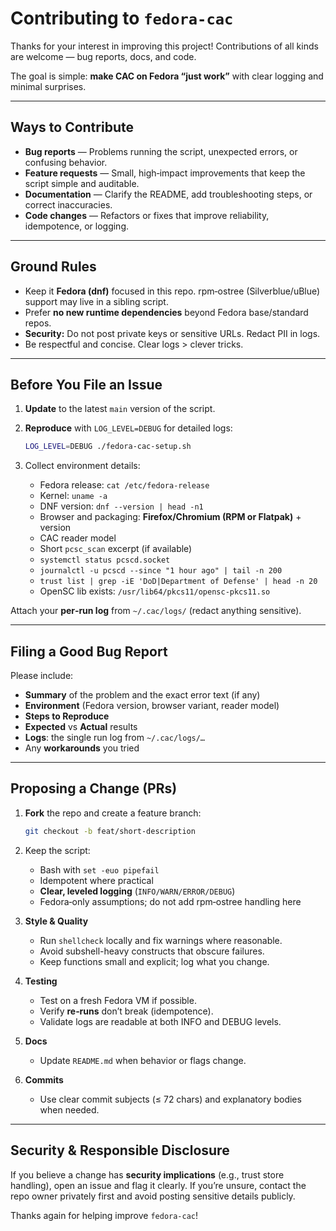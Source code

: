 # Contributing to `fedora-cac`

Thanks for your interest in improving this project! Contributions of all kinds are welcome — bug reports, docs, and code.

The goal is simple: **make CAC on Fedora “just work”** with clear logging and minimal surprises.

---

## Ways to Contribute

- **Bug reports** — Problems running the script, unexpected errors, or confusing behavior.
- **Feature requests** — Small, high‑impact improvements that keep the script simple and auditable.
- **Documentation** — Clarify the README, add troubleshooting steps, or correct inaccuracies.
- **Code changes** — Refactors or fixes that improve reliability, idempotence, or logging.

---

## Ground Rules

- Keep it **Fedora (dnf)** focused in this repo. rpm‑ostree (Silverblue/uBlue) support may live in a sibling script.
- Prefer **no new runtime dependencies** beyond Fedora base/standard repos.
- **Security:** Do not post private keys or sensitive URLs. Redact PII in logs.
- Be respectful and concise. Clear logs > clever tricks.

---

## Before You File an Issue

1. **Update** to the latest `main` version of the script.

2. **Reproduce** with `LOG_LEVEL=DEBUG` for detailed logs:
   
   ```bash
   LOG_LEVEL=DEBUG ./fedora-cac-setup.sh
   ```

3. Collect environment details:
   
   - Fedora release: `cat /etc/fedora-release`
   - Kernel: `uname -a`
   - DNF version: `dnf --version | head -n1`
   - Browser and packaging: **Firefox/Chromium (RPM or Flatpak)** + version
   - CAC reader model
   - Short `pcsc_scan` excerpt (if available)
   - `systemctl status pcscd.socket`
   - `journalctl -u pcscd --since "1 hour ago" | tail -n 200`
   - `trust list | grep -iE 'DoD|Department of Defense' | head -n 20`
   - OpenSC lib exists: `/usr/lib64/pkcs11/opensc-pkcs11.so`

Attach your **per‑run log** from `~/.cac/logs/` (redact anything sensitive).

---

## Filing a Good Bug Report

Please include:

- **Summary** of the problem and the exact error text (if any)
- **Environment** (Fedora version, browser variant, reader model)
- **Steps to Reproduce**
- **Expected** vs **Actual** results
- **Logs**: the single run log from `~/.cac/logs/…`
- Any **workarounds** you tried

---

## Proposing a Change (PRs)

1. **Fork** the repo and create a feature branch:
   
   ```bash
   git checkout -b feat/short-description
   ```

2. Keep the script:
   
   - Bash with `set -euo pipefail`
   - Idempotent where practical
   - **Clear, leveled logging** (`INFO/WARN/ERROR/DEBUG`)
   - Fedora‑only assumptions; do not add rpm‑ostree handling here

3. **Style & Quality**
   
   - Run `shellcheck` locally and fix warnings where reasonable.
   - Avoid subshell-heavy constructs that obscure failures.
   - Keep functions small and explicit; log what you change.

4. **Testing**
   
   - Test on a fresh Fedora VM if possible.
   - Verify **re‑runs** don’t break (idempotence).
   - Validate logs are readable at both INFO and DEBUG levels.

5. **Docs**
   
   - Update `README.md` when behavior or flags change.

6. **Commits**
   
   - Use clear commit subjects (≤ 72 chars) and explanatory bodies when needed.

---

## Security & Responsible Disclosure

If you believe a change has **security implications** (e.g., trust store handling), open an issue and flag it clearly. If you’re unsure, contact the repo owner privately first and avoid posting sensitive details publicly.

Thanks again for helping improve `fedora-cac`!